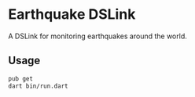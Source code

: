 # Earthquake DSLink

A DSLink for monitoring earthquakes around the world.

## Usage

```bash
pub get
dart bin/run.dart
```
